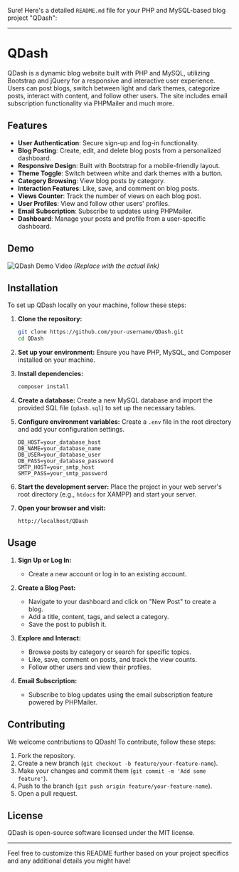 Sure! Here's a detailed `README.md` file for your PHP and MySQL-based blog project "QDash":

---

# QDash

QDash is a dynamic blog website built with PHP and MySQL, utilizing Bootstrap and jQuery for a responsive and interactive user experience. Users can post blogs, switch between light and dark themes, categorize posts, interact with content, and follow other users. The site includes email subscription functionality via PHPMailer and much more.

## Features

- **User Authentication**: Secure sign-up and log-in functionality.
- **Blog Posting**: Create, edit, and delete blog posts from a personalized dashboard.
- **Responsive Design**: Built with Bootstrap for a mobile-friendly layout.
- **Theme Toggle**: Switch between white and dark themes with a button.
- **Category Browsing**: View blog posts by category.
- **Interaction Features**: Like, save, and comment on blog posts.
- **Views Counter**: Track the number of views on each blog post.
- **User Profiles**: View and follow other users' profiles.
- **Email Subscription**: Subscribe to updates using PHPMailer.
- **Dashboard**: Manage your posts and profile from a user-specific dashboard.

## Demo

![QDash Demo Video](link-to-your-video) *(Replace with the actual link)*

## Installation

To set up QDash locally on your machine, follow these steps:

1. **Clone the repository:**
   ```bash
   git clone https://github.com/your-username/QDash.git
   cd QDash
   ```

2. **Set up your environment:**
   Ensure you have PHP, MySQL, and Composer installed on your machine.

3. **Install dependencies:**
   ```bash
   composer install
   ```

4. **Create a database:**
   Create a new MySQL database and import the provided SQL file (`qdash.sql`) to set up the necessary tables.

5. **Configure environment variables:**
   Create a `.env` file in the root directory and add your configuration settings.
   ```env
   DB_HOST=your_database_host
   DB_NAME=your_database_name
   DB_USER=your_database_user
   DB_PASS=your_database_password
   SMTP_HOST=your_smtp_host
   SMTP_PASS=your_smtp_password
   ```

6. **Start the development server:**
   Place the project in your web server's root directory (e.g., `htdocs` for XAMPP) and start your server.

7. **Open your browser and visit:**
   ```
   http://localhost/QDash
   ```

## Usage

1. **Sign Up or Log In:**
   - Create a new account or log in to an existing account.

2. **Create a Blog Post:**
   - Navigate to your dashboard and click on "New Post" to create a blog.
   - Add a title, content, tags, and select a category.
   - Save the post to publish it.

3. **Explore and Interact:**
   - Browse posts by category or search for specific topics.
   - Like, save, comment on posts, and track the view counts.
   - Follow other users and view their profiles.

4. **Email Subscription:**
   - Subscribe to blog updates using the email subscription feature powered by PHPMailer.

## Contributing

We welcome contributions to QDash! To contribute, follow these steps:

1. Fork the repository.
2. Create a new branch (`git checkout -b feature/your-feature-name`).
3. Make your changes and commit them (`git commit -m 'Add some feature'`).
4. Push to the branch (`git push origin feature/your-feature-name`).
5. Open a pull request.

## License

QDash is open-source software licensed under the MIT license.

---

Feel free to customize this README further based on your project specifics and any additional details you might have!
